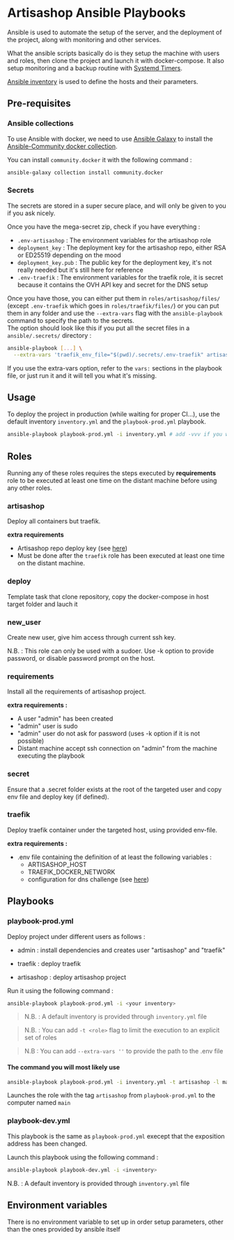 # Artisashop Ansible Playbooks

Ansible is used to automate the setup of the server, and the deployment of the project, along with monitoring and other services.

What the ansible scripts basically do is they setup the machine with users and roles, then clone the project and launch it with docker-compose.
It also setup monitoring and a backup routine with [Systemd Timers].

[Ansible inventory] is used to define the hosts and their parameters.

## Pre-requisites

### Ansible collections

To use Ansible with docker, we need to use [Ansible Galaxy] to install the [Ansible-Community docker collection].  

You can install `community.docker` it with the following command :

```bash
ansible-galaxy collection install community.docker
```

### Secrets

The secrets are stored in a super secure place, and will only be given to you if you ask nicely.

Once you have the mega-secret zip, check if you have everything :

- `.env-artisashop` : The environment variables for the artisashop role
- `deployment_key` : The deployment key for the artisashop repo, either RSA or ED25519 depending on the mood
- `deployment_key.pub` : The public key for the deployment key, it's not really needed but it's still here for reference
- `.env-traefik` : The environment variables for the traefik role, it is secret because it contains the OVH API key and secret for the DNS setup

Once you have those, you can either put them in `roles/artisashop/files/` (except `.env-traefik` which goes in `roles/traefik/files/`) or you can put them in any folder and use the `--extra-vars` flag with the `ansible-playbook` command to specify the path to the secrets.  
The option should look like this if you put all the secret files in a `ansible/.secrets/` directory :

```bash
ansible-playbook [...] \
  --extra-vars 'traefik_env_file="$(pwd)/.secrets/.env-traefik" artisashop_deploy_key="$(pwd)/.secrets/deployment_key" [...]'
```

If you use the extra-vars option, refer to the `vars:` sections in the playbook file, or just run it and it will tell you what it's missing.

## Usage

To deploy the project in production (while waiting for proper CI...), use the default inventory `inventory.yml` and the `playbook-prod.yml` playbook.

```bash
ansible-playbook playbook-prod.yml -i inventory.yml # add -vvv if you want the juicy details
```

## Roles

Running any of these roles requires the steps executed by **requirements** role to be executed at 
least one time on the distant machine before using any other roles.

### artisashop

Deploy all containers but traefik.

**extra requirements**

- Artisashop repo deploy key (see [here](https://docs.github.com/en/developers/overview/managing-deploy-keys))
- Must be done after the `traefik` role has been executed at least one time on the distant machine.

### deploy

Template task that clone repository, copy the docker-compose in host target folder and lauch it

### new_user

Create new user, give him access through current ssh key.

N.B. : This role can only be used with a sudoer. Use -k option to provide password, or disable password prompt on the host.

### requirements

Install all the requirements of artisashop project.

**extra requirements :**

- A user "admin" has been created
- "admin" user is sudo
- "admin" user do not ask for password (uses -k option if it is not possible)
- Distant machine accept ssh connection on "admin" from the machine executing the playbook

### secret

Ensure that a .secret folder exists at the root of the targeted user and copy env file and deploy key (if defined).

### traefik

Deploy traefik container under the targeted host, using provided env-file.

**extra requirements :**

- .env file containing the definition of at least the following variables :
  - ARTISASHOP_HOST
  - TRAEFIK_DOCKER_NETWORK
  - configuration for dns challenge (see [here](https://doc.traefik.io/traefik/user-guides/docker-compose/acme-dns/))

## Playbooks

### playbook-prod.yml

Deploy project under different users as follows :

- admin : install dependencies and creates user "artisashop" and "traefik"

- traefik : deploy traefik

- artisashop : deploy artisashop project

Run it using the following command :

```bash
ansible-playbook playbook-prod.yml -i <your inventory>
```

> N.B. : A default inventory is provided through `inventory.yml` file  

> N.B. : You can add `-t <role>` flag to limit the execution to an explicit set of roles 

> N.B : You can add `--extra-vars ''` to provide the path to the .env file

#### The command you will most likely use

```bash
ansible-playbook playbook-prod.yml -i inventory.yml -t artisashop -l main
```  
  
Launches the role with the tag `artisashop` from `playbook-prod.yml` to the computer named `main`

### playbook-dev.yml

This playbook is the same as `playbook-prod.yml` execept that the exposition address has been
changed.

Launch this playbook using the following command :

```bash
ansible-playbook playbook-dev.yml -i <inventory>
```

N.B. : A default inventory is provided through `inventory.yml` file

## Environment variables

There is no environment variable to set up in order setup parameters, other than the ones provided by ansible itself

<!-- Glossary -->
[Ansible]: https://docs.ansible.com/ansible/latest//index.html
[Ansible Inventory]: https://docs.ansible.com/ansible/latest//user_guide/intro_inventory.html
[Ansible Playbook]: https://docs.ansible.com/ansible/latest//user_guide/playbooks.html
[Ansible Variables]: https://docs.ansible.com/ansible/latest//user_guide/playbooks_variables.html
[Ansible Roles]: https://docs.ansible.com/ansible/latest//user_guide/playbooks_reuse_roles.html
[Ansible Vault]: https://docs.ansible.com/ansible/latest//user_guide/vault.html
[Ansible Galaxy]: https://galaxy.ansible.com/
[Ansible-Community Docker Collection]: https://github.com/ansible-collections/community.docker/blob/main/galaxy.yml

[Systemd Timers]: https://wiki.archlinux.org/title/systemd/Timers